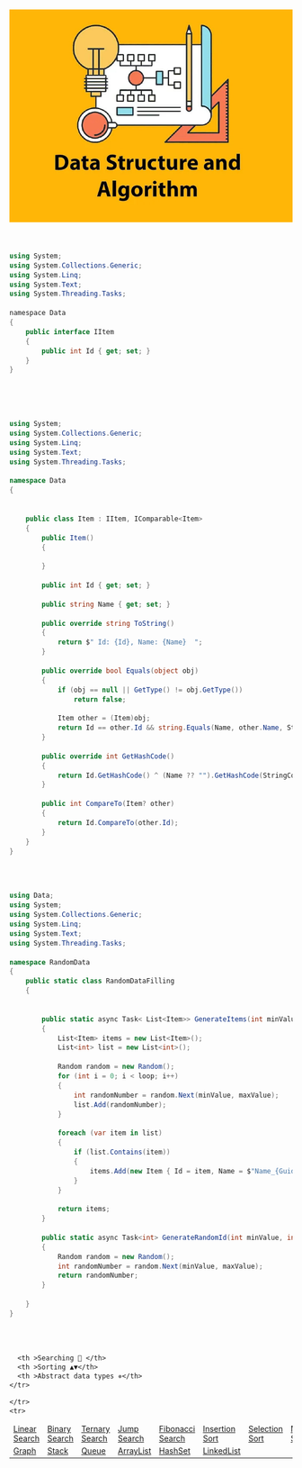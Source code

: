 ﻿</br>
</br>

<img src="/cover.jpg" alt="Data Structures & Algorithms"/> 

</br>
</br>

```csharp

using System;
using System.Collections.Generic;
using System.Linq;
using System.Text;
using System.Threading.Tasks;

﻿namespace Data
{
    public interface IItem
    {
        public int Id { get; set; }
    }
}


```

</br>
</br>

```csharp

using System;
using System.Collections.Generic;
using System.Linq;
using System.Text;
using System.Threading.Tasks;

namespace Data
{


    public class Item : IItem, IComparable<Item>
    {
        public Item()
        {

        }

        public int Id { get; set; }

        public string Name { get; set; }

        public override string ToString()
        {
            return $" Id: {Id}, Name: {Name}  ";
        }

        public override bool Equals(object obj)
        {
            if (obj == null || GetType() != obj.GetType())
                return false;

            Item other = (Item)obj;
            return Id == other.Id && string.Equals(Name, other.Name, StringComparison.OrdinalIgnoreCase);
        }

        public override int GetHashCode()
        {
            return Id.GetHashCode() ^ (Name ?? "").GetHashCode(StringComparison.OrdinalIgnoreCase);
        }

        public int CompareTo(Item? other)
        {
            return Id.CompareTo(other.Id);
        }
    }
}

```

</br>
</br>

```csharp
using Data;
using System;
using System.Collections.Generic;
using System.Linq;
using System.Text;
using System.Threading.Tasks;

namespace RandomData
{
    public static class RandomDataFilling
    {


        public static async Task< List<Item>> GenerateItems(int minValue, int maxValue, int loop)
        {
            List<Item> items = new List<Item>();
            List<int> list = new List<int>();

            Random random = new Random();
            for (int i = 0; i < loop; i++)
            {
                int randomNumber = random.Next(minValue, maxValue);
                list.Add(randomNumber);
            }

            foreach (var item in list)
            {
                if (list.Contains(item))
                {
                    items.Add(new Item { Id = item, Name = $"Name_{Guid.NewGuid()}" });
                }
            }

            return items;
        }

        public static async Task<int> GenerateRandomId(int minValue, int maxValue)
        {
            Random random = new Random();
            int randomNumber = random.Next(minValue, maxValue);
            return randomNumber;
        }

    }
}
```

</br>
</br>



<table >
  <thead>
    <tr>

      <th >Searching 🔎 </th>
      <th >Sorting ▲▼</th>
      <th >Abstract data types ✵</th>
    </tr>
  </thead>
  <tbody>
    <tr>

 <td>  <a href="/Algorithms/Searching%20algorithms/LinearSearch/LinearSearchAlgorithm.cs"> Linear Search </a>                 </td>
 <td>  <a href="/Algorithms/Searching%20algorithms/BinarySearch/BinarySearchAlgorithm.cs"> Binary Search </a>                 </td>
 <td>  <a href="/Algorithms/Searching%20algorithms/TernarySearch/TernarySearchAlgorithm.cs">Ternary Search </a>               </td>
 <td>  <a href="/Algorithms/Searching%20algorithms/JumpSearch/JumpSearchAlgorithm.cs"> Jump Search </a>                       </td>
 <td>  <a href="/Algorithms/Searching%20algorithms/FibonacciSearch/FibonacciSearchAlgorithm.cs"> Fibonacci Search </a>        </td>


    </tr>
    <tr>
  
  <td>  <a href="/Algorithms/Sorting%20algorithms/InsertionSort/InsertionSortAlgorithm.cs"> Insertion Sort </a>     </td>
  <td>  <a href="/Algorithms/Sorting%20algorithms/SelectionSort/SelectionSortAlgorithm.cs"> Selection Sort </a>     </td>
  <td>  <a href="/Algorithms/Sorting%20algorithms/MergeSort/MergeSortAlgorithm.cs"> Merge Sort </a>                 </td>
  <td>  <a href="/Algorithms/Sorting%20algorithms/QuickSort/QuickSortAlgorithm.cs"> Quick Sort </a>                 </td>
  <td>  <a href="/Algorithms/Sorting%20algorithms/BubbleSort/BubbleSortAlgorithm.cs"> Bubble Sort </a>              </td>
  <td>  <a href="/Algorithms/Sorting%20algorithms/PancakeSort/PancakeSortAlgorithm.cs"> Pancake Sort </a>           </td>
  <td>  <a href="/Algorithms/Sorting%20algorithms/BucketSort/BucketSortAlgorithm.cs"> Bucket Sort </a>              </td>
    </tr>
    <tr>
   
  <td>      <a href="/Algorithms/Custom%20Abstract%20data%20types%20algorithms/Graph/CustomGraph.cs"> Graph </a>                 </td>
  <td>  <a href="/Algorithms/Custom%20Abstract%20data%20types%20algorithms/Stack/CustomStack.cs"> Stack </a>                     </td>
  <td>  <a href="/Algorithms/Custom%20Abstract%20data%20types%20algorithms/Queue/CustomQueue.cs">Queue </a>                      </td>
  <td>  <a href="/Algorithms/Custom%20Abstract%20data%20types%20algorithms/ArrayList/CustomArrayList.cs"> ArrayList </a>         </td>
  <td>  <a href="/Algorithms/Custom%20Abstract%20data%20types%20algorithms/HashSet/CustomHashSet.cs"> HashSet </a>               </td>
  <td>  <a href="/Algorithms/Custom%20Abstract%20data%20types%20algorithms/LinkedList/CustomLinkedList.cs"> LinkedList </a>      </td>
    </tr>
  </tbody>
</table>